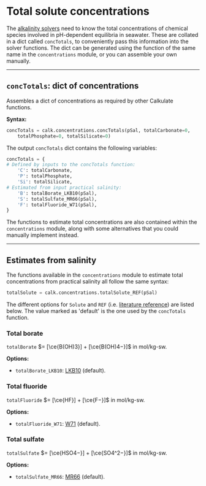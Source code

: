 <script type="text/x-mathjax-config">
MathJax.Hub.Config({tex2jax: {inlineMath: [['$','$'], ['\\(','\\)']]}});
MathJax.Ajax.config.path["mhchem"] =
  "https://cdnjs.cloudflare.com/ajax/libs/mathjax-mhchem/3.3.2";
MathJax.Hub.Config({TeX: {extensions: ["[mhchem]/mhchem.js"]}});
</script><script src='https://cdnjs.cloudflare.com/ajax/libs/mathjax/2.7.5/MathJax.js?config=TeX-MML-AM_CHTML' async></script>

# Total solute concentrations

The [alkalinity solvers](../solvers) need to know the total concentrations of chemical species involved in pH-dependent equilibria in seawater. These are collated in a dict called `concTotals`, to conveniently pass this information into the solver functions. The dict can be generated using the function of the same name in the `concentrations` module, or you can assemble your own manually.

---

## `concTotals`: dict of concentrations

Assembles a dict of concentrations as required by other Calkulate functions.

**Syntax:**

```python
concTotals = calk.concentrations.concTotals(pSal, totalCarbonate=0,
    totalPhosphate=0, totalSilicate=0)
```

The output `concTotals` dict contains the following variables:

```python
concTotals = {
# Defined by inputs to the concTotals function:
    'C': totalCarbonate,
    'P': totalPhosphate,
    'Si': totalSilicate,
# Estimated from input practical salinity:
    'B': totalBorate_LKB10(pSal),
    'S': totalSulfate_MR66(pSal),
    'F': totalFluoride_W71(pSal),
}
```

The functions to estimate total concentrations are also contained within the `concentrations` module, along with some alternatives that you could manually implement instead.

---

## Estimates from salinity

The functions available in the `concentrations` module to estimate total concentrations from practical salinity all follow the same syntax:

```python
totalSolute = calk.concentrations.totalSolute_REF(pSal)
```

The different options for `Solute` and `REF` (i.e. [literature reference](../references)) are listed below. The value marked as 'default' is the one used by the `concTotals` function.

### Total borate

`totalBorate` $= [\ce{B(OH)3}] + [\ce{B(OH)4−}]$ in mol/kg-sw.

**Options:**

  * `totalBorate_LKB10`: [LKB10](../references/#LKB10) (default).

### Total fluoride

`totalFluoride` $= [\ce{HF}] + [\ce{F−}]$ in mol/kg-sw.

**Options:**

  * `totalFluoride_W71`: [W71](../references/#W71) (default).

### Total sulfate

`totalSulfate` $= [\ce{HSO4−}] + [\ce{SO4^2−}]$ in mol/kg-sw.

**Options:**

  * `totalSulfate_MR66`: [MR66](../references/#MR66) (default).

